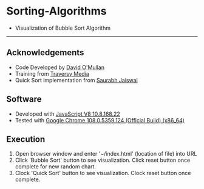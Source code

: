 # Sorting-Algorithms
- Visualization of Bubble Sort Algorithm

---

## Acknowledgements
- Code Developed by [David O'Mullan](https://github.com/davidomullan)
- Training from [Traversy Media](https://www.youtube.com/@TraversyMedia)
- Quick Sort implementation from [Saurabh Jaiswal](https://www.geeksforgeeks.org/quick-sort/)

## Software
- Developed with [JavaScript V8 10.8.168.22](https://v8.dev)
- Tested with [Google Chrome 108.0.5359.124 (Official Build) (x86_64)](https://chromereleases.googleblog.com/2022/12/stable-channel-update-for-desktop_13.html)

## Execution
1. Open browser window and enter '~/index.html' (location of file) into URL
2. Click 'Bubble Sort' button to see visualization. Click reset button once complete for new random chart.
3. Clock 'Quick Sort' button to see visualization. Clock reset button once complete.